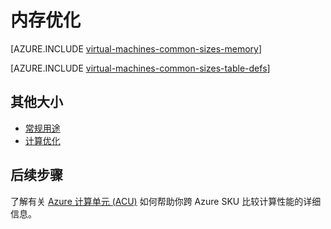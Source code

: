 <properties
    pageTitle="Windows Azure VM 大小 - 内存 | Azure"
    description="列出 Azure 中适用于 Windows 虚拟机的各种内存优化大小。"
    services="virtual-machines-windows"
    documentationcenter=""
    author="cynthn"
    manager="timlt"
    editor=""
    tags="azure-resource-manager,azure-service-management" />
<tags
    ms.assetid=""
    ms.service="virtual-machines-windows"
    ms.devlang="na"
    ms.topic="article"
    ms.tgt_pltfrm="vm-windows"
    ms.workload="infrastructure-services"
    ms.date="03/22/2017"
    wacn.date="05/15/2017"
    ms.author="cynthn"
    ms.translationtype="Human Translation"
    ms.sourcegitcommit="457fc748a9a2d66d7a2906b988e127b09ee11e18"
    ms.openlocfilehash="dbba0b77976493e3ca1ac7dd085c95cffae7332e"
    ms.contentlocale="zh-cn"
    ms.lasthandoff="05/05/2017" />

# <a name="memory-optimized"></a>内存优化

[AZURE.INCLUDE [virtual-machines-common-sizes-memory](../../includes/virtual-machines-common-sizes-memory.md)]

[AZURE.INCLUDE [virtual-machines-common-sizes-table-defs](../../includes/virtual-machines-common-sizes-table-defs.md)]

## <a name="other-sizes"></a>其他大小
- [常规用途](/documentation/articles/virtual-machines-windows-sizes-general/)
- [计算优化](/documentation/articles/virtual-machines-windows-sizes-compute/)

## <a name="next-steps"></a>后续步骤
了解有关 [Azure 计算单元 (ACU)](/documentation/articles/virtual-machines-windows-acu/) 如何帮助你跨 Azure SKU 比较计算性能的详细信息。